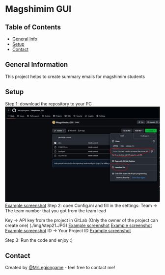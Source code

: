 # Magshimim GUI

## Table of Contents
* [General Info](#general-information)
* [Setup](#setup)
* [Contact](#contact)
<!-- * [License](#license) -->


## General Information
This project helps to create summary emails for magshimim students


## Setup


Step 1: 
download the repository to your PC
<img src="./img/step1.JPG" alt="Alt text">
[Example screenshot](./img/step1.JPG)
Step 2: 
open Config.ini and fill in the settings: 
Team -> The team number that you got from the team lead

Key -> API key from the project in GitLab (Only the owner of the project can create one)
(./img/step21.JPG)
[Example screenshot](./img/step22.JPG)
[Example screenshot](./img/step23.JPG)
[Example screenshot](./img/step24.JPG)
ID -> Your Project ID
[Example screenshot](./img/step31.JPG)

Step 3: 
Run the code and enjoy :)
## Contact
Created by [@MrLegiongame](https://www.linkedin.com/in/leonid-vyushkov/) - feel free to contact me!
